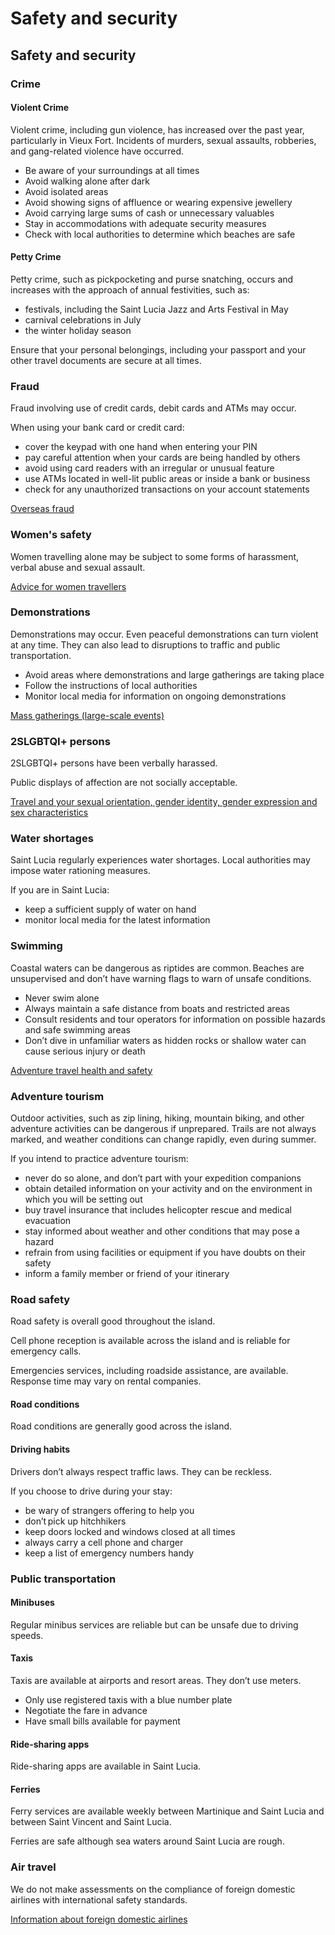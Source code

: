 # Safety and security

## Safety and security

### Crime

#### Violent Crime

Violent crime, including gun violence, has increased over the past year, particularly in Vieux Fort. Incidents of murders, sexual assaults, robberies, and gang-related violence have occurred.

* Be aware of your surroundings at all times
* Avoid walking alone after dark
* Avoid isolated areas
* Avoid showing signs of affluence or wearing expensive jewellery
* Avoid carrying large sums of cash or unnecessary valuables
* Stay in accommodations with adequate security measures
* Check with local authorities to determine which beaches are safe

#### Petty Crime

Petty crime, such as pickpocketing and purse snatching, occurs and increases with the approach of annual festivities, such as:

* festivals, including the Saint Lucia Jazz and Arts Festival in May
* carnival celebrations in July
* the winter holiday season

Ensure that your personal belongings, including your passport and your other travel documents are secure at all times.

### Fraud

Fraud involving use of credit cards, debit cards and ATMs may occur. 

When using your bank card or credit card:  

* cover the keypad with one hand when entering your PIN
* pay careful attention when your cards are being handled by others
* avoid using card readers with an irregular or unusual feature
* use ATMs located in well-lit public areas or inside a bank or business
* check for any unauthorized transactions on your account statements

[Overseas fraud](https://travel.gc.ca/travelling/health-safety/overseas-fraud)

### Women's safety

Women travelling alone may be subject to some forms of harassment, verbal abuse and sexual assault.

[Advice for women travellers](https://travel.gc.ca/travelling/health-safety/advice-for-women-travellers "Advice for women travellers")

### Demonstrations

Demonstrations may occur. Even peaceful demonstrations can turn violent at any time. They can also lead to disruptions to traffic and public transportation.

* Avoid areas where demonstrations and large gatherings are taking place
* Follow the instructions of local authorities
* Monitor local media for information on ongoing demonstrations

[Mass gatherings (large-scale events)](https://travel.gc.ca/travelling/health-safety/mass-gatherings)

### 

### 2SLGBTQI+ persons

2SLGBTQI+ persons have been verbally harassed.

Public displays of affection are not socially acceptable.

[Travel and your sexual orientation, gender identity, gender expression and sex characteristics](https://travel.gc.ca/travelling/health-safety/lgbt-travel)

### Water shortages

Saint Lucia regularly experiences water shortages. Local authorities may impose water rationing measures.

If you are in Saint Lucia:

* keep a sufficient supply of water on hand
* monitor local media for the latest information

### Swimming

Coastal waters can be dangerous as riptides are common. Beaches are unsupervised and don’t have warning flags to warn of unsafe conditions.   

* Never swim alone
* Always maintain a safe distance from boats and restricted areas
* Consult residents and tour operators for information on possible hazards and safe swimming areas
* Don’t dive in unfamiliar waters as hidden rocks or shallow water can cause serious injury or death

[Adventure travel health and safety](https://travel.gc.ca/travelling/health-safety/adventure-travellers)

### Adventure tourism

Outdoor activities, such as zip lining, hiking, mountain biking, and other adventure activities can be dangerous if unprepared. Trails are not always marked, and weather conditions can change rapidly, even during summer.   

If you intend to practice adventure tourism: 

* never do so alone, and don’t part with your expedition companions
* obtain detailed information on your activity and on the environment in which you will be setting out
* buy travel insurance that includes helicopter rescue and medical evacuation
* stay informed about weather and other conditions that may pose a hazard
* refrain from using facilities or equipment if you have doubts on their safety
* inform a family member or friend of your itinerary

### Road safety

Road safety is overall good throughout the island. 

Cell phone reception is available across the island and is reliable for emergency calls.

Emergencies services, including roadside assistance, are available. Response time may vary on rental companies.

#### Road conditions

Road conditions are generally good across the island. 

#### Driving habits

Drivers don’t always respect traffic laws. They can be reckless.  

If you choose to drive during your stay: 

* be wary of strangers offering to help you
* don’t pick up hitchhikers
* keep doors locked and windows closed at all times
* always carry a cell phone and charger
* keep a list of emergency numbers handy

### Public transportation

#### Minibuses

Regular minibus services are reliable but can be unsafe due to driving speeds.

#### Taxis

Taxis are available at airports and resort areas. They don’t use meters.

* Only use registered taxis with a blue number plate
* Negotiate the fare in advance
* Have small bills available for payment

#### Ride-sharing apps

Ride-sharing apps are available in Saint Lucia. 

#### Ferries

Ferry services are available weekly between Martinique and Saint Lucia and between Saint Vincent and Saint Lucia. 

Ferries are safe although sea waters around Saint Lucia are rough.

### Air travel

We do not make assessments on the compliance of foreign domestic airlines with international safety standards.

[Information about foreign domestic airlines](https://travel.gc.ca/air/in-flight-safety#other)